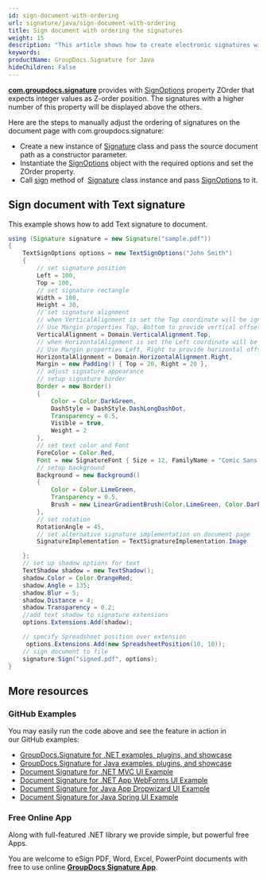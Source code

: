 ```yaml
---
id: sign-document-with-ordering
url: signature/java/sign-document-with-ordering
title: Sign document with ordering the signatures
weight: 15
description: "This article shows how to create electronic signatures with specific ordering on the document page"
keywords: 
productName: GroupDocs.Signature for Java
hideChildren: False
---
```

[**com.groupdocs.signature**](https://products.groupdocs.com/signature/java) provides with [SignOptions](https://reference.groupdocs.com/signature/java/com.groupdocs.signature.options.sign/signoptions/) property ZOrder that expects integer values as Z-order position. The signatures with a higher number of this property will be displayed above the others.

Here are the steps to manually adjust the ordering of signatures on the document page with com.groupdocs.signature:

* Create a new instance of [Signature](https://reference.groupdocs.com/signature/java/com.groupdocs.signature/) class and pass the source document path as a constructor parameter.
* Instantiate the [SignOptions](https://reference.groupdocs.com/signature/java/com.groupdocs.signature.options.sign/signoptions/) object with the required options and set the ZOrder property.
* Call [sign](https://reference.groupdocs.com/signature/java/com.groupdocs.signature/signature/#sign-java.lang.String-com.groupdocs.signature.options.sign.SignOptions-) method of  [Signature](https://reference.groupdocs.com/signature/java/com.groupdocs.signature/signature/) class instance and pass [SignOptions](https://reference.groupdocs.com/signature/java/com.groupdocs.signature.options.sign/signoptions/) to it.

## Sign document with Text signature

This example shows how to add Text signature to document.

```java
using (Signature signature = new Signature("sample.pdf"))
{
    TextSignOptions options = new TextSignOptions("John Smith")
    {
        // set signature position
        Left = 100,
        Top = 100,
        // set signature rectangle
        Width = 100,
        Height = 30,
        // set signature alignment
        // when VerticalAlignment is set the Top coordinate will be ignored.
        // Use Margin properties Top, Bottom to provide vertical offset
        VerticalAlignment = Domain.VerticalAlignment.Top,
        // when HorizontalAlignment is set the Left coordinate will be ignored.
        // Use Margin properties Left, Right to provide horizontal offset
        HorizontalAlignment = Domain.HorizontalAlignment.Right,
        Margin = new Padding() { Top = 20, Right = 20 },
        // adjust signature appearance
        // setup signature border
        Border = new Border()
        {
            Color = Color.DarkGreen,
            DashStyle = DashStyle.DashLongDashDot,
            Transparency = 0.5,
            Visible = true,
            Weight = 2
        },
        // set text color and Font
        ForeColor = Color.Red,
        Font = new SignatureFont { Size = 12, FamilyName = "Comic Sans MS" },
        // setup background
        Background = new Background()
        {
            Color = Color.LimeGreen,
            Transparency = 0.5,
            Brush = new LinearGradientBrush(Color.LimeGreen, Color.DarkGreen)
        },
        // set rotation
        RotationAngle = 45,
        // set alternative signature implementation on document page
        SignatureImplementation = TextSignatureImplementation.Image

    };
    // set up shadow options for text
    TextShadow shadow = new TextShadow();
    shadow.Color = Color.OrangeRed;
    shadow.Angle = 135;
    shadow.Blur = 5;
    shadow.Distance = 4;
    shadow.Transparency = 0.2;
    //add text shadow to signature extensions
    options.Extensions.Add(shadow);

    // specify Spreadsheet position over extension
     options.Extensions.Add(new SpreadsheetPosition(10, 10));
    // sign document to file
    signature.Sign("signed.pdf", options);
}
```

## More resources

### GitHub Examples

You may easily run the code above and see the feature in action in our GitHub examples:

* [GroupDocs.Signature for .NET examples, plugins, and showcase](https://github.com/groupdocs-signature/GroupDocs.Signature-for-.NET)
* [GroupDocs.Signature for Java examples, plugins, and showcase](https://github.com/groupdocs-signature/GroupDocs.Signature-for-Java)
* [Document Signature for .NET MVC UI Example](https://github.com/groupdocs-signature/GroupDocs.Signature-for-.NET-MVC)
* [Document Signature for .NET App WebForms UI Example](https://github.com/groupdocs-signature/GroupDocs.Signature-for-.NET-WebForms)
* [Document Signature for Java App Dropwizard UI Example](https://github.com/groupdocs-signature/GroupDocs.Signature-for-Java-Dropwizard)
* [Document Signature for Java Spring UI Example](https://github.com/groupdocs-signature/GroupDocs.Signature-for-Java-Spring)

### Free Online App

Along with full-featured .NET library we provide simple, but powerful free Apps.

You are welcome to eSign PDF, Word, Excel, PowerPoint documents with free to use online **[GroupDocs Signature App](https://products.groupdocs.app/signature)**.
